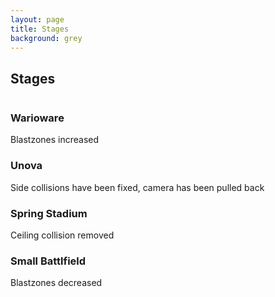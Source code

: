 ```yaml
---
layout: page
title: Stages
background: grey
---
```


<div class="col-lg-12 text-center">
	<h2 class="section-heading text-uppercase">Stages</h2>
</div>
<img class="img-fluid d-block mx-auto" src="https://ssb.wiki.gallery/images/thumb/0/07/SSBU-PictoChat_2.png/800px-SSBU-PictoChat_2.png" alt="">

### Warioware

Blastzones increased

### Unova

Side collisions have been fixed, camera has been pulled back

### Spring Stadium

Ceiling collision removed

### Small Battlfield

Blastzones decreased